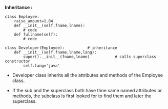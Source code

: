 **Inheritance :**

```python3
class Employee:
	raise_amount=1.04
	def __init__(self,fname,lname):
		# code
	def fullname(self):
		# code

class Developer(Employee): 			# inheritance
	def __init__(self,fname,lname,lang):
		super().__init__(fname,lname)			# calls superclass constructor
		self.lang='java'
```

* Developer class inherits all the attributes and methods of the Employee class.

* If the sub and the superclass both have thne same named attributes or methods, the subclass is first looked for to find them and later the superclass.